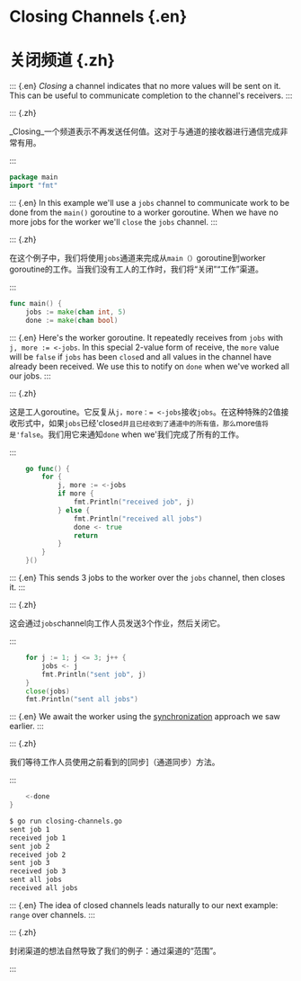 
# Closing Channels {.en}


# 关闭频道 {.zh}


::: {.en}
_Closing_ a channel indicates that no more values
will be sent on it. This can be useful to communicate
completion to the channel's receivers.
:::

::: {.zh}

_Closing_一个频道表示不再发送任何值。这对于与通道的接收器进行通信完成非常有用。

:::


```go
package main
import "fmt"
```


::: {.en}
In this example we'll use a `jobs` channel to
communicate work to be done from the `main()` goroutine
to a worker goroutine. When we have no more jobs for
the worker we'll `close` the `jobs` channel.
:::

::: {.zh}

在这个例子中，我们将使用`jobs`通道来完成从`main（）`goroutine到worker goroutine的工作。当我们没有工人的工作时，我们将“关闭”“工作”渠道。

:::


```go
func main() {
	jobs := make(chan int, 5)
	done := make(chan bool)
```


::: {.en}
Here's the worker goroutine. It repeatedly receives
from `jobs` with `j, more := <-jobs`. In this
special 2-value form of receive, the `more` value
will be `false` if `jobs` has been `close`d and all
values in the channel have already been received.
We use this to notify on `done` when we've worked
all our jobs.
:::

::: {.zh}

这是工人goroutine。它反复从`j，more：= <-jobs`接收`jobs`。在这种特殊的2值接收形式中，如果`jobs`已经'close`d并且已经收到了通道中的所有值，那么`more`值将是'false`。我们用它来通知`done` when we'我们完成了所有的工作。

:::


```go
	go func() {
		for {
			j, more := <-jobs
			if more {
				fmt.Println("received job", j)
			} else {
				fmt.Println("received all jobs")
				done <- true
				return
			}
		}
	}()
```


::: {.en}
This sends 3 jobs to the worker over the `jobs`
channel, then closes it.
:::

::: {.zh}

这会通过`jobs`channel向工作人员发送3个作业，然后关闭它。

:::


```go
	for j := 1; j <= 3; j++ {
		jobs <- j
		fmt.Println("sent job", j)
	}
	close(jobs)
	fmt.Println("sent all jobs")
```


::: {.en}
We await the worker using the
[synchronization](channel-synchronization) approach
we saw earlier.
:::

::: {.zh}

我们等待工作人员使用之前看到的[同步]（通道同步）方法。

:::


```go
	<-done
}
```


```bash
$ go run closing-channels.go 
sent job 1
received job 1
sent job 2
received job 2
sent job 3
received job 3
sent all jobs
received all jobs
```


::: {.en}
The idea of closed channels leads naturally to our next
example: `range` over channels.
:::

::: {.zh}

封闭渠道的想法自然导致了我们的例子：通过渠道的“范围”。

:::


